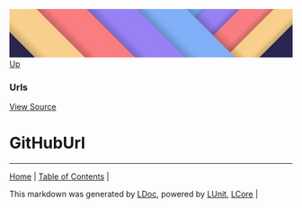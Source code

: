 ![](../Content/LDoc-banner-small.png "")
[Up](Urls.md)
### Urls
[View Source](Urls.md)
# GitHubUrl
---

[Home](../../README.md) | [Table of Contents](../../TableOfContents.md) | 


This markdown was generated by [LDoc](https://github.com/CodeSingularity/LDoc), powered by [LUnit](https://github.com/CodeSingularity/LUnit), [LCore](https://github.com/CodeSingularity/LCore) | 

